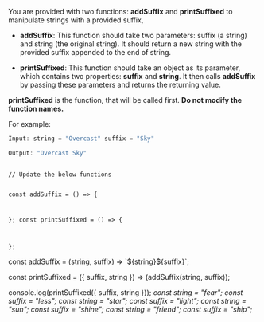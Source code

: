 You are provided with two functions: **addSuffix** and **printSuffixed** to manipulate strings with a provided suffix,

- **addSuffix**: This function should take two parameters: suffix (a string) and string (the original string). It should return a new string with the provided suffix appended to the end of string.

- **printSuffixed**: This function should take an object as its parameter, which contains two properties: **suffix** and **string**.  It then calls **addSuffix** by passing these parameters and returns the returning value.

**printSuffixed** is the function, that will be called first. **Do not modify the function names.**

For example:
```js
Input: string = "Overcast" suffix = "Sky"

Output: "Overcast Sky"
```
<codeblock language="javascript" type="exercise" testMode="multipleInput">
<code>
// Update the below functions

const addSuffix = () => {

};
const printSuffixed = () => {

};
</code>

<solution>
const addSuffix = (string, suffix) => `${string}${suffix}`;

const printSuffixed = ({ suffix, string }) => (addSuffix(string, suffix));
</solution>

<testcases>
<caller>
console.log(printSuffixed({ suffix, string }));
</caller>
<testcase>
<i>
const string = "fear";
const suffix = "less";
</i>
</testcase>
<testcase>
<i>
const string = "star";
const suffix = "light";
</i>
</testcase>
<testcase>
<i>
const string = "sun";
const suffix = "shine";
</i>
</testcase>
<testcase>
<i>
const string = "friend";
const suffix = "ship";
</i>
</testcase>
</testcases>
</codeblock>
